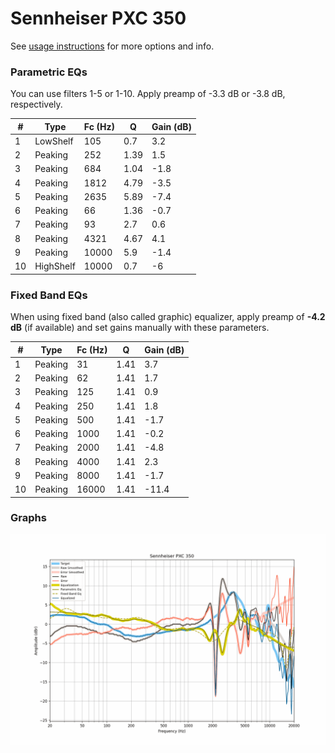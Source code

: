 # Sennheiser PXC 350
See [usage instructions](https://github.com/jaakkopasanen/AutoEq#usage) for more options and info.

### Parametric EQs
You can use filters 1-5 or 1-10. Apply preamp of -3.3 dB or -3.8 dB, respectively.

|   # | Type      |   Fc (Hz) |    Q |   Gain (dB) |
|-----|-----------|-----------|------|-------------|
|   1 | LowShelf  |       105 | 0.7  |         3.2 |
|   2 | Peaking   |       252 | 1.39 |         1.5 |
|   3 | Peaking   |       684 | 1.04 |        -1.8 |
|   4 | Peaking   |      1812 | 4.79 |        -3.5 |
|   5 | Peaking   |      2635 | 5.89 |        -7.4 |
|   6 | Peaking   |        66 | 1.36 |        -0.7 |
|   7 | Peaking   |        93 | 2.7  |         0.6 |
|   8 | Peaking   |      4321 | 4.67 |         4.1 |
|   9 | Peaking   |     10000 | 5.9  |        -1.4 |
|  10 | HighShelf |     10000 | 0.7  |        -6   |

### Fixed Band EQs
When using fixed band (also called graphic) equalizer, apply preamp of **-4.2 dB** (if available) and set gains manually with these parameters.

|   # | Type    |   Fc (Hz) |    Q |   Gain (dB) |
|-----|---------|-----------|------|-------------|
|   1 | Peaking |        31 | 1.41 |         3.7 |
|   2 | Peaking |        62 | 1.41 |         1.7 |
|   3 | Peaking |       125 | 1.41 |         0.9 |
|   4 | Peaking |       250 | 1.41 |         1.8 |
|   5 | Peaking |       500 | 1.41 |        -1.7 |
|   6 | Peaking |      1000 | 1.41 |        -0.2 |
|   7 | Peaking |      2000 | 1.41 |        -4.8 |
|   8 | Peaking |      4000 | 1.41 |         2.3 |
|   9 | Peaking |      8000 | 1.41 |        -1.7 |
|  10 | Peaking |     16000 | 1.41 |       -11.4 |

### Graphs
![](./Sennheiser%20PXC%20350.png)
